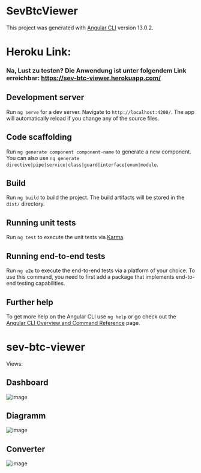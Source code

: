 # SevBtcViewer

This project was generated with [Angular CLI](https://github.com/angular/angular-cli) version 13.0.2.

# Heroku Link:
### Na, Lust zu testen? Die Anwendung ist unter folgendem Link erreichbar: https://sev-btc-viewer.herokuapp.com/

## Development server

Run `ng serve` for a dev server. Navigate to `http://localhost:4200/`. The app will automatically reload if you change any of the source files.

## Code scaffolding

Run `ng generate component component-name` to generate a new component. You can also use `ng generate directive|pipe|service|class|guard|interface|enum|module`.

## Build

Run `ng build` to build the project. The build artifacts will be stored in the `dist/` directory.

## Running unit tests

Run `ng test` to execute the unit tests via [Karma](https://karma-runner.github.io).

## Running end-to-end tests

Run `ng e2e` to execute the end-to-end tests via a platform of your choice. To use this command, you need to first add a package that implements end-to-end testing capabilities.

## Further help

To get more help on the Angular CLI use `ng help` or go check out the [Angular CLI Overview and Command Reference](https://angular.io/cli) page.
# sev-btc-viewer

Views:
## Dashboard
![image](https://user-images.githubusercontent.com/24555132/176316756-5d5d71de-4e00-40d0-af4d-81e1e8b1abc6.png)

## Diagramm
![image](https://user-images.githubusercontent.com/24555132/176315275-ff4b86bb-ccee-4fa4-a84d-285a33af38a8.png)

## Converter
![image](https://user-images.githubusercontent.com/24555132/176315303-39299b47-4e4a-4c53-8220-729bd2355969.png)


